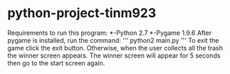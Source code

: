# python-project-tinm923
Requirements to run this program:
*-Python 2.7
*-Pygame 1.9.6
After pygame is installed, run the command:
'''
python2 main.py
'''
To exit the game click the exit button. Otherwise, when the user collects all the trash the winner screen appears. The winner screen will appear for 5 seconds then go to the start screen again.
